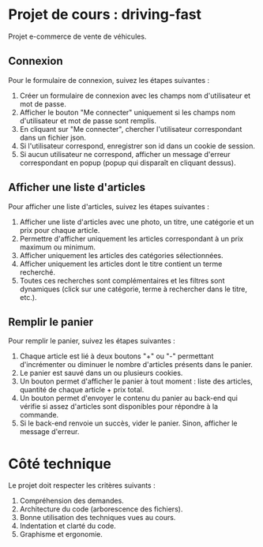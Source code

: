 # Projet de cours : driving-fast

Projet e-commerce de vente de véhicules.

## Connexion

Pour le formulaire de connexion, suivez les étapes suivantes :

1. Créer un formulaire de connexion avec les champs nom d'utilisateur et mot de passe.
2. Afficher le bouton "Me connecter" uniquement si les champs nom d'utilisateur et mot de passe sont remplis.
3. En cliquant sur "Me connecter", chercher l'utilisateur correspondant dans un fichier json.
4. Si l'utilisateur correspond, enregistrer son id dans un cookie de session.
5. Si aucun utilisateur ne correspond, afficher un message d'erreur correspondant en popup (popup qui disparaît en cliquant dessus).

## Afficher une liste d'articles

Pour afficher une liste d'articles, suivez les étapes suivantes :

1. Afficher une liste d'articles avec une photo, un titre, une catégorie et un prix pour chaque article.
2. Permettre d'afficher uniquement les articles correspondant à un prix maximum ou minimum.
3. Afficher uniquement les articles des catégories sélectionnées.
4. Afficher uniquement les articles dont le titre contient un terme recherché.
5. Toutes ces recherches sont complémentaires et les filtres sont dynamiques (click sur une catégorie, terme à rechercher dans le titre, etc.).

## Remplir le panier

Pour remplir le panier, suivez les étapes suivantes :

1. Chaque article est lié à deux boutons "+" ou "-" permettant d'incrémenter ou diminuer le nombre d'articles présents dans le panier.
2. Le panier est sauvé dans un ou plusieurs cookies.
3. Un bouton permet d'afficher le panier à tout moment : liste des articles, quantité de chaque article + prix total.
4. Un bouton permet d'envoyer le contenu du panier au back-end qui vérifie si assez d'articles sont disponibles pour répondre à la commande.
5. Si le back-end renvoie un succès, vider le panier. Sinon, afficher le message d'erreur.

# Côté technique

Le projet doit respecter les critères suivants :

1. Compréhension des demandes.
2. Architecture du code (arborescence des fichiers).
3. Bonne utilisation des techniques vues au cours.
4. Indentation et clarté du code.
5. Graphisme et ergonomie.
